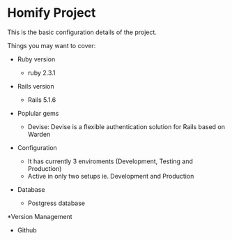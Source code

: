 # Homify Project

This is the basic configuration details of the project.

Things you may want to cover:

* Ruby version
   - ruby 2.3.1

* Rails version
  - Rails 5.1.6

* Poplular gems
  - Devise: Devise is a flexible authentication solution for Rails based on Warden

* Configuration
  - It has currently 3 enviroments (Development, Testing and Production)
  - Active in only two setups ie. Development and Production

* Database
  - Postgress database


*Version Management 
 - Github
